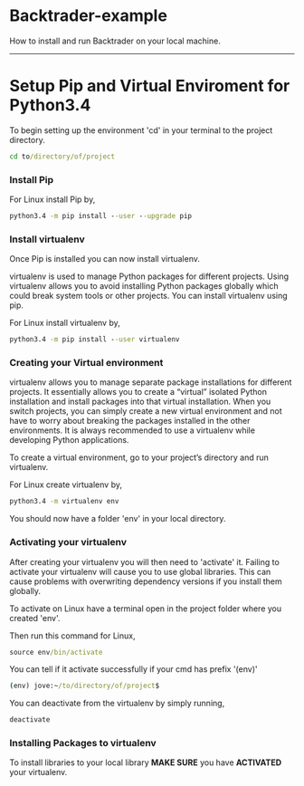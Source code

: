 # Backtrader-example
How to install and run Backtrader on your local machine.

---

# Setup Pip and Virtual Enviroment for Python3.4

To begin setting up the environment 'cd' in your terminal to the project directory.

```cmd
cd to/directory/of/project
```

### Install Pip

For Linux install Pip by,

```cmd
python3.4 -m pip install --user --upgrade pip
```

### Install virtualenv

Once Pip is installed you can now install virtualenv.

virtualenv is used to manage Python packages for different projects. Using virtualenv allows you to avoid installing Python packages globally which could break system tools or other projects. You can install virtualenv using pip.

For Linux install virtualenv by,

```cmd
python3.4 -m pip install --user virtualenv
```

### Creating your Virtual environment

virtualenv allows you to manage separate package installations for different projects. It essentially allows you to create a “virtual” isolated Python installation and install packages into that virtual installation. When you switch projects, you can simply create a new virtual environment and not have to worry about breaking the packages installed in the other environments. It is always recommended to use a virtualenv while developing Python applications.

To create a virtual environment, go to your project’s directory and run virtualenv.

For Linux create virtualenv by,

```cmd
python3.4 -m virtualenv env
```

You should now have a folder 'env' in your local directory.

### Activating your virtualenv

After creating your virtualenv you will then need to 'activate' it. Failing to activate your virtualenv will cause you to use global libraries.
This can cause problems with overwriting dependency versions if you install them globally.

To activate on Linux have a terminal open in the project folder where you created 'env'.

Then run this command for Linux,

```cmd
source env/bin/activate
```

You can tell if it activate successfully if your cmd has prefix '(env)'

```cmd
(env) jove:~/to/directory/of/project$
```

You can deactivate from the virtualenv by simply running,

```cmd
deactivate
```

### Installing Packages to virtualenv

To install libraries to your local library **MAKE SURE** you have **ACTIVATED** your virtualenv. 


